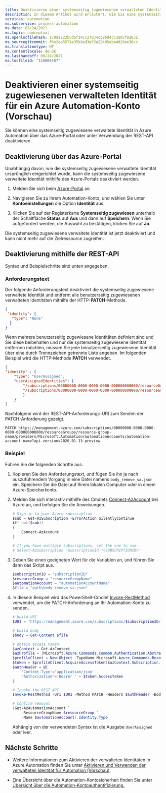 ```yaml
---
title: Deaktivieren einer systemseitig zugewiesenen verwalteten Identität für ein Azure Automation-Konto (Vorschau)
description: In diesem Artikel wird erläutert, wie Sie eine systemseitig zugewiesene verwaltete Identität für ein Azure Automation deaktivieren.
services: automation
ms.subservice: process-automation
ms.date: 07/24/2021
ms.topic: conceptual
ms.openlocfilehash: 178da223b5d5f14cc27034c39bd4cc3a05f82631
ms.sourcegitcommit: f6e2ea5571e35b9ed3a79a22485eba4d20ae36cc
ms.translationtype: HT
ms.contentlocale: de-DE
ms.lasthandoff: 09/24/2021
ms.locfileid: "128606587"
---
```

# <a name="disable-system-assigned-managed-identity-for-azure-automation-account-preview"></a>Deaktivieren einer systemseitig zugewiesenen verwalteten Identität für ein Azure Automation-Konto (Vorschau)

Sie können eine systemseitig zugewiesene verwaltete Identität in Azure Automation über das Azure-Portal oder unter Verwendung der REST-API deaktivieren.

## <a name="disable-using-the-azure-portal"></a>Deaktivierung über das Azure-Portal

Unabhängig davon, wie die systemseitig zugewiesene verwaltete Identität ursprünglich eingerichtet wurde, kann die systemseitig zugewiesene verwaltete Identität mithilfe des Azure-Portals deaktiviert werden.

1. Melden Sie sich beim [Azure-Portal](https://portal.azure.com) an.

1. Navigieren Sie zu Ihrem Automation-Konto, und wählen Sie unter **Kontoeinstellungen** die Option **Identität** aus.

1. Klicken Sie auf der Registerkarte **Systemseitig zugewiesen** unterhalb der Schaltfläche **Status** auf **Aus** und dann auf **Speichern**. Wenn Sie aufgefordert werden, die Auswahl zu bestätigen, klicken Sie auf **Ja**.

Die systemseitig zugewiesene verwaltete Identität ist jetzt deaktiviert und kann nicht mehr auf die Zielressource zugreifen.

## <a name="disable-using-rest-api"></a>Deaktivierung mithilfe der REST-API

Syntax und Beispielschritte sind unten angegeben.

### <a name="request-body"></a>Anforderungstext

Der folgende Anforderungstext deaktiviert die systemseitig zugewiesene verwaltete Identität und entfernt alle benutzerseitig zugewiesenen verwalteten Identitäten mithilfe der HTTP-**PATCH**-Methode.

```json
{ 
 "identity": { 
   "type": "None" 
  } 
}

```

Wenn mehrere benutzerseitig zugewiesene Identitäten definiert sind und Sie diese beibehalten und nur die systemseitig zugewiesene Identität entfernen möchten, müssen Sie jede benutzerseitig zugewiesene Identität über eine durch Trennzeichen getrennte Liste angeben. Im folgenden Beispiel wird die HTTP-Methode **PATCH** verwendet.

```json
{ 
"identity" : {
    "type": "UserAssigned",
    "userAssignedIdentities": {
        "/subscriptions/00000000-0000-0000-0000-000000000000/resourceGroups/resourceGroupName/providers/Microsoft.ManagedIdentity/userAssignedIdentities/firstIdentity": {},
        "/subscriptions/00000000-0000-0000-0000-000000000000/resourceGroups/resourceGroupName/providers/Microsoft.ManagedIdentity/userAssignedIdentities/secondIdentity": {}
        }
    }
}
```

Nachfolgend wird der REST-API-Anforderungs-URI zum Senden der PATCH-Anforderung gezeigt.

```http
PATCH https://management.azure.com/subscriptions/00000000-0000-0000-0000-000000000000/resourceGroups/resource-group-name/providers/Microsoft.Automation/automationAccounts/automation-account-name?api-version=2020-01-13-preview
```

### <a name="example"></a>Beispiel

Führen Sie die folgenden Schritte aus:

1. Kopieren Sie den Anforderungstext, und fügen Sie ihn je nach auszuführendem Vorgang in eine Datei namens `body_remove_sa.json` ein. Speichern Sie die Datei auf Ihrem lokalen Computer oder in einem Azure-Speicherkonto.

1. Melden Sie sich interaktiv mithilfe des Cmdlets [Connect-AzAccount](/powershell/module/Az.Accounts/Connect-AzAccount) bei Azure an, und befolgen Sie die Anweisungen.

    ```powershell
    # Sign in to your Azure subscription
    $sub = Get-AzSubscription -ErrorAction SilentlyContinue
    if(-not($sub))
    {
        Connect-AzAccount
    }
    
    # If you have multiple subscriptions, set the one to use
    # Select-AzSubscription -SubscriptionId "<SUBSCRIPTIONID>"
    ```

1. Geben Sie einen geeigneten Wert für die Variablen an, und führen Sie dann das Skript aus.

    ```powershell
    $subscriptionID = "subscriptionID"
    $resourceGroup = "resourceGroupName"
    $automationAccount = "automationAccountName"
    $file = "path\body_remove_sa.json"
    ```

1. In diesem Beispiel wird das PowerShell-Cmdlet [Invoke-RestMethod](/powershell/module/microsoft.powershell.utility/invoke-restmethod) verwendet, um die PATCH-Anforderung an Ihr Automation-Konto zu senden.

    ```powershell
    # build URI
    $URI = "https://management.azure.com/subscriptions/$subscriptionID/resourceGroups/$resourceGroup/providers/Microsoft.Automation/automationAccounts/$automationAccount`?api-version=2020-01-13-preview"
    
    # build body
    $body = Get-Content $file
    
    # obtain access token
    $azContext = Get-AzContext
    $azProfile = [Microsoft.Azure.Commands.Common.Authentication.Abstractions.AzureRmProfileProvider]::Instance.Profile
    $profileClient = New-Object -TypeName Microsoft.Azure.Commands.ResourceManager.Common.RMProfileClient -ArgumentList ($azProfile)
    $token = $profileClient.AcquireAccessToken($azContext.Subscription.TenantId)
    $authHeader = @{
        'Content-Type'='application/json'
        'Authorization'='Bearer ' + $token.AccessToken
    }
    
    # Invoke the REST API
    Invoke-RestMethod -Uri $URI -Method PATCH -Headers $authHeader -Body $body
    
    # Confirm removal
    (Get-AzAutomationAccount `
        -ResourceGroupName $resourceGroup `
        -Name $automationAccount).Identity.Type
    ```

    Abhängig von der verwendeten Syntax ist die Ausgabe `UserAssigned` oder leer.

## <a name="next-steps"></a>Nächste Schritte

- Weitere Informationen zum Aktivieren der verwalteten Identitäten in Azure Automation finden Sie unter [Aktivieren und Verwenden der verwalteten Identität für Automation (Vorschau)](enable-managed-identity-for-automation.md).

- Eine Übersicht über die Automation-Kontosicherheit finden Sie unter [Übersicht über die Automation-Kontoauthentifizierung.](automation-security-overview.md)